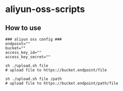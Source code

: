 # aliyun-oss-scripts


## How to use

```shell
### aliyun oss config ###
endpoint=""
bucket=""
access_key_id=""
access_key_secret=""
```

```shell
sh ./upload.sh file
# upload file to https://bucket.endpoint/file

sh ./upload.sh file /path
# upload file to https://bucket.endpoint/path/file
```
